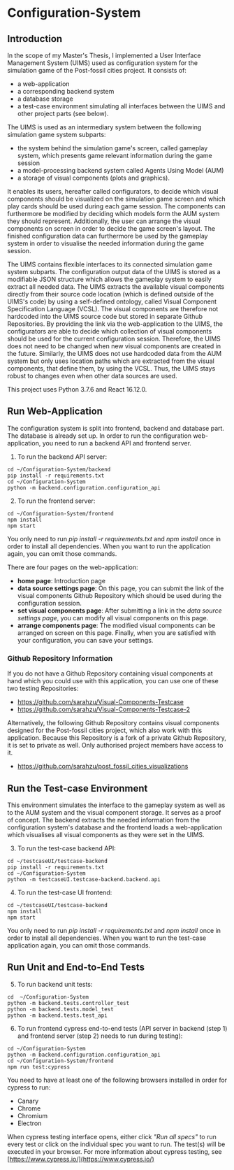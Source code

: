 # Configuration-System
## Introduction
In the scope of my Master's Thesis, I implemented a User Interface Management System (UIMS) used as configuration system for the simulation game of the Post-fossil cities project. It consists of:
* a web-application
* a corresponding backend system
* a database storage 
* a test-case environment simulating all interfaces between the UIMS and other project parts (see below).

The UIMS is used as an intermediary system between the following simulation game system subparts:
* the system behind the simulation game's screen, called gameplay system, which presents game relevant information during the game session
* a model-processing backend system called Agents Using Model (AUM)
* a storage of visual components (plots and graphics). 

It enables its users, hereafter called configurators, to decide which visual components should be visualized on the simulation game screen and which play cards should be used during each game session. The components can furthermore be modified by deciding which models form the AUM system they should represent. Additionally, the user can arrange the visual components on screen in order to decide the game screen's layout. The finished configuration data can furthermore be used by the gameplay system in order to visualise the needed information during the game session.

The UIMS contains flexible interfaces to its connected simulation game system subparts. The configuration output data of the UIMS is stored as a modifiable JSON structure which allows the gameplay system to easily extract all needed data. The UIMS extracts the available visual components directly from their source code location (which is defined outside of the UIMS's code) by using a self-defined ontology, called Visual Component Specification Language (VCSL). The visual components are therefore not hardcoded into the UIMS source code but stored in separate Github Repositories. By providing the link via the web-application to the UIMS, the configurators are able to decide which collection of visual components should be used for the current configuration session. Therefore, the UIMS does not need to be changed when new visual components are created in the future. Similarly, the UIMS does not use hardcoded data from the AUM system but only uses location paths which are extracted from the visual components, that define them, by using the VCSL. Thus, the UIMS stays robust to changes even when other data sources are used.

This project uses Python 3.7.6 and React 16.12.0.

## Run Web-Application
The configuration system is split into frontend, backend and database part. The database is already set up. In order to run the configuration web-application, you need to run a backend API and frontend server.

  1. To run the backend API server:
```
cd ~/Configuration-System/backend
pip install -r requirements.txt
cd ~/Configuration-System
python -m backend.configuration.configuration_api
```

  2. To run the frontend server:
```
cd ~/Configuration-System/frontend
npm install
npm start
```

You only need to run *pip install -r requirements.txt* and *npm install* once in order to install all dependencies. When you want to run the application again, you can omit those commands.

There are four pages on the web-application:
* **home page**: Introduction page
* **data source settings page**: On this page, you can submit the link of the visual components Github Repository which should be used during the configuration session.
* **set visual components page**: After submitting a link in the *data source settings page*, you can modify all visual components on this page.
* **arrange components page**: The modified visual components can be arranged on screen on this page. Finally, when you are satisfied with your configuration, you can save your settings. 

### Github Repository Information

If you do not have a Github Repository containing visual components at hand which you could use with this application, you can use one of these two testing Repositories:
* https://github.com/sarahzu/Visual-Components-Testcase
* https://github.com/sarahzu/Visual-Components-Testcase-2

Alternatively, the following Github Repository contains visual components designed for the Post-fossil cities project, which also work with this application. Because this Repository is a fork of a private Github Repository, it is set to private as well. Only authorised project members have access to it.  
* https://github.com/sarahzu/post_fossil_cities_visualizations

## Run the Test-case Environment
This environment simulates the interface to the gameplay system as well as to the AUM system and the visual component storage. It serves as a proof of concept. The backend extracts the needed information from the configuration system's database and the frontend loads a web-application which visualises all visual components as they were set in the UIMS. 

  3. To run the test-case backend API:
```
cd ~/testcaseUI/testcase-backend
pip install -r requirements.txt
cd ~/Configuration-System
python -m testcaseUI.testcase-backend.backend.api
```

  4. To run the test-case UI frontend:
```
cd ~/testcaseUI/testcase-backend
npm install
npm start
```

You only need to run *pip install -r requirements.txt* and *npm install* once in order to install all dependencies. When you want to run the test-case application again, you can omit those commands.

## Run Unit and End-to-End Tests

  5. To run backend unit tests:
```
cd  ~/Configuration-System
python -m backend.tests.controller_test
python -m backend.tests.model_test
python -m backend.tests.test_api
```

  6. To run frontend cypress end-to-end tests (API server in backend (step 1) and frontend server (step 2) needs to run during testing):
```
cd ~/Configuration-System
python -m backend.configuration.configuration_api
cd ~/Configuration-System/frontend
npm run test:cypress
```
You need to have at least one of the following browsers installed in order for cypress to run:
* Canary
* Chrome
* Chromium
* Electron

When cypress testing interface opens, either click *"Run all specs"* to run every test or click on the individual spec you want to run. The test(s) will be executed in your browser. For more information about cypress testing, see [https://www.cypress.io/](https://www.cypress.io/)

